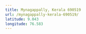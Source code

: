 ```yaml
---
title: Mynagappally, Kerala 690519
url: /mynagappally-kerala-690519/
latitude: 9.043
longitude: 76.583
---
```

